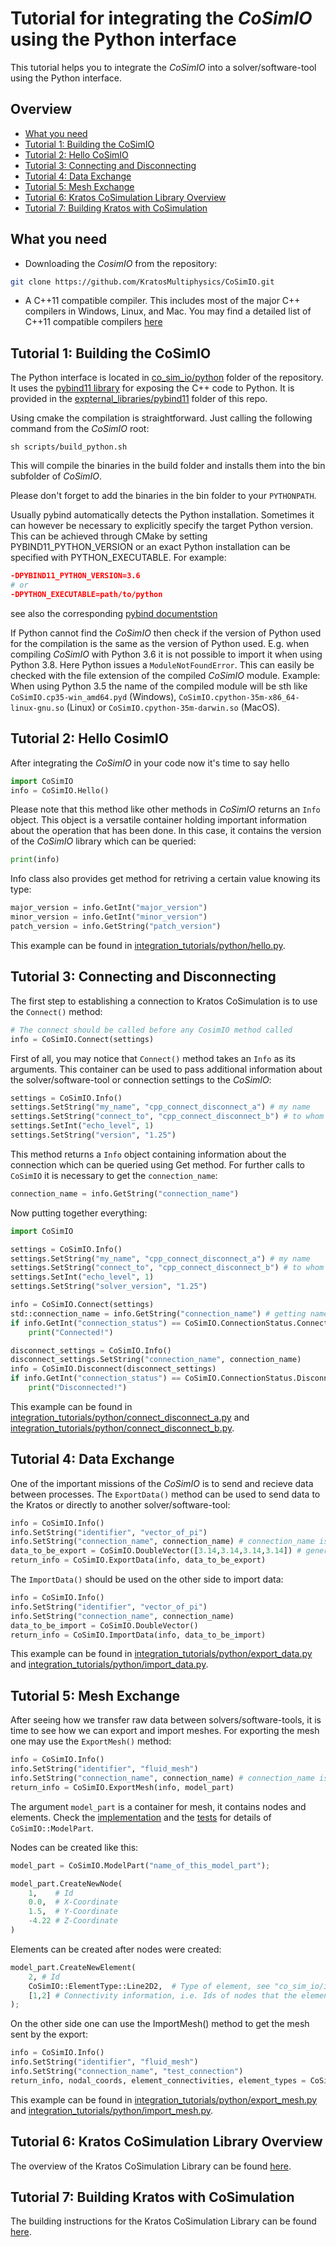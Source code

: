 # Tutorial for integrating the _CoSimIO_ using the Python interface

This tutorial helps you to integrate the _CoSimIO_ into a solver/software-tool using the Python interface.

## Overview

- [What you need](#what-you-need)
- [Tutorial 1: Building the CoSimIO](#tutorial-1-building-the-cosimio)
- [Tutorial 2: Hello CoSimIO](#tutorial-2-hello-cosimio)
- [Tutorial 3: Connecting and Disconnecting](#tutorial-3-connecting-and-disconnecting)
- [Tutorial 4: Data Exchange](#tutorial-4-data-exchange)
- [Tutorial 5: Mesh Exchange](#tutorial-5-mesh-exchange)
- [Tutorial 6: Kratos CoSimulation Library Overview](#tutorial-6-kratos-CoSimulation-Library-Overview)
- [Tutorial 7: Building Kratos with CoSimulation](#tutorial-7-Building-Kratos-with-CoSimulation)
<!-- - [Tutorial 8: Connecting/Disconnecting to/from Kratos](#tutorial-8-Connecting/Disconnecting-tofrom-Kratos)
- [Tutorial 9: Data Exchange with Kratos](#tutorial-9-Data-Exchange-with-Kratos)
- [Tutorial 10: Mesh Exchange with Kratos](#tutorial-10-Mesh-Exchange-with-Kratos)
- [Tutorial 11: Mapping with Kratos](#tutorial-11-Mapping-with-Kratos) -->

## What you need
- Downloading the _CosimIO_ from the repository:

```bash
git clone https://github.com/KratosMultiphysics/CoSimIO.git
```

- A C++11 compatible compiler. This includes most of the major C++ compilers in Windows, Linux, and Mac. You may find a detailed list of C++11 compatible compilers [here](https://en.cppreference.com/w/cpp/compiler_support#cpp11)



## Tutorial 1: Building the CoSimIO
The Python interface is located in [co_sim_io/python](https://github.com/KratosMultiphysics/CoSimIO/tree/master/co_sim_io/python) folder of the repository. It uses the [pybind11 library](https://github.com/pybind/pybind11) for exposing the C++ code to Python. It is provided in the [expternal_libraries/pybind11](https://github.com/KratosMultiphysics/CoSimIO/tree/master/external_libraries/pybind11) folder of this repo.

Using cmake the compilation is straightforward. Just calling the following command from the _CoSimIO_ root:

```
sh scripts/build_python.sh
```

This will compile the binaries in the build folder and installs them into the bin subfolder of _CoSimIO_.

Please don't forget to add the binaries in the bin folder to your `PYTHONPATH`.

Usually pybind automatically detects the Python installation. Sometimes it can however be necessary to explicitly specify the target Python version. This can be achieved through CMake by setting PYBIND11_PYTHON_VERSION or an exact Python installation can be specified with PYTHON_EXECUTABLE. For example:
```cmake
-DPYBIND11_PYTHON_VERSION=3.6
# or
-DPYTHON_EXECUTABLE=path/to/python
```
see also the corresponding [pybind documentstion](https://pybind11.readthedocs.io/en/stable/compiling.html#configuration-variables)

If Python cannot find the _CoSimIO_ then check if the version of Python used for the compilation is the same as the version of Python used. E.g. when compiling _CoSimIO_ with Python 3.6 it is not possible to import it when using Python 3.8. Here Python issues a `ModuleNotFoundError`.
This can easily be checked with the file extension of the compiled _CoSimIO_ module.
Example: When using Python 3.5 the name of the compiled module will be sth like `CoSimIO.cp35-win_amd64.pyd` (Windows), `CoSimIO.cpython-35m-x86_64-linux-gnu.so` (Linux) or `CoSimIO.cpython-35m-darwin.so` (MacOS).


## Tutorial 2: Hello CosimIO
After integrating the _CoSimIO_ in your code now it's time to say hello

```python
import CoSimIO
info = CoSimIO.Hello()
```
Please note that this method like other methods in _CoSimIO_ returns an `Info` object. This object is a versatile container holding important information about the operation that has been done. In this case, it contains the version of the _CoSimIO_ library which can be queried:

```python
print(info)
```

Info class also provides get method for retriving a certain value knowing its type:

```python
major_version = info.GetInt("major_version")
minor_version = info.GetInt("minor_version")
patch_version = info.GetString("patch_version")
```

This example can be found in [integration_tutorials/python/hello.py](../../tests/integration_tutorials/python/hello.py).



## Tutorial 3: Connecting and Disconnecting
The first step to establishing a connection to Kratos CoSimulation is to use the `Connect()` method:
```python
# The connect should be called before any CosimIO method called
info = CoSimIO.Connect(settings)
```

First of all, you may notice that `Connect()` method takes an `Info` as its arguments. This container can be used to pass additional information about the solver/software-tool or connection settings to the _CoSimIO_:

```python
settings = CoSimIO.Info()
settings.SetString("my_name", "cpp_connect_disconnect_a") # my name
settings.SetString("connect_to", "cpp_connect_disconnect_b") # to whom I want to connect to
settings.SetInt("echo_level", 1)
settings.SetString("version", "1.25")
```
This method returns a `Info` object containing information about the connection which can be queried using Get method. For further calls to `CoSimIO` it is necessary to get the `connection_name`:

```py
connection_name = info.GetString("connection_name")
```

Now putting together everything:

```python
import CoSimIO

settings = CoSimIO.Info()
settings.SetString("my_name", "cpp_connect_disconnect_a") # my name
settings.SetString("connect_to", "cpp_connect_disconnect_b") # to whom I want to connect to
settings.SetInt("echo_level", 1)
settings.SetString("solver_version", "1.25")

info = CoSimIO.Connect(settings)
std::connection_name = info.GetString("connection_name") # getting name of connection for future calls
if info.GetInt("connection_status") == CoSimIO.ConnectionStatus.Connected:
    print("Connected!")

disconnect_settings = CoSimIO.Info()
disconnect_settings.SetString("connection_name", connection_name)
info = CoSimIO.Disconnect(disconnect_settings)
if info.GetInt("connection_status") == CoSimIO.ConnectionStatus.Disconnected:
    print("Disconnected!")
```

This example can be found in [integration_tutorials/python/connect_disconnect_a.py](../../tests/integration_tutorials/python/connect_disconnect_a.py) and [integration_tutorials/python/connect_disconnect_b.py](../../tests/integration_tutorials/python/connect_disconnect_b.py).



## Tutorial 4: Data Exchange
One of the important missions of the _CoSimIO_ is to send and recieve data between processes. The `ExportData()` method can be used to send data to the Kratos or directly to another solver/software-tool:

```python
info = CoSimIO.Info()
info.SetString("identifier", "vector_of_pi")
info.SetString("connection_name", connection_name) # connection_name is obtained from calling "Connect"
data_to_be_export = CoSimIO.DoubleVector([3.14,3.14,3.14,3.14]) # generic Vector to avoid memory copy when going from python to C++ and back
return_info = CoSimIO.ExportData(info, data_to_be_export)
```
The `ImportData()` should be used on the other side to import data:

```python
info = CoSimIO.Info()
info.SetString("identifier", "vector_of_pi")
info.SetString("connection_name", connection_name)
data_to_be_import = CoSimIO.DoubleVector()
return_info = CoSimIO.ImportData(info, data_to_be_import)
```

This example can be found in [integration_tutorials/python/export_data.py](../../tests/integration_tutorials/python/export_data.py) and [integration_tutorials/python/import_data.py](../../tests/integration_tutorials/python/import_data.py).



## Tutorial 5: Mesh Exchange
After seeing how we transfer raw data between solvers/software-tools, it is time to see how we can export and import meshes. For exporting the mesh one may use the `ExportMesh()` method:


```Python
info = CoSimIO.Info()
info.SetString("identifier", "fluid_mesh")
info.SetString("connection_name", connection_name) # connection_name is obtained from calling "Connect"
return_info = CoSimIO.ExportMesh(info, model_part)
```

The argument `model_part` is a container for mesh, it contains nodes and elements. Check the [implementation](../../co_sim_io/python/model_part_to_python.hpp) and the [tests](../../tests/co_sim_io/python/test_model_part.py) for details of `CoSimIO::ModelPart`.

Nodes can be created like this:
```py
model_part = CoSimIO.ModelPart("name_of_this_model_part");

model_part.CreateNewNode(
    1,    # Id
    0.0,  # X-Coordinate
    1.5,  # Y-Coordinate
    -4.22 # Z-Coordinate
)
```

Elements can be created after nodes were created:
```py
model_part.CreateNewElement(
    2, # Id
    CoSimIO::ElementType::Line2D2,  # Type of element, see "co_sim_io/impl/define.hpp"
    [1,2] # Connectivity information, i.e. Ids of nodes that the element has
);
```
On the other side one can use the ImportMesh() method to get the mesh sent by the export:

```Python
info = CoSimIO.Info()
info.SetString("identifier", "fluid_mesh")
info.SetString("connection_name", "test_connection")
return_info, nodal_coords, element_connectivities, element_types = CoSimIO.ImportMesh(info)
```

This example can be found in [integration_tutorials/python/export_mesh.py](../../tests/integration_tutorials/python/export_mesh.py) and [integration_tutorials/python/import_mesh.py](../../tests/integration_tutorials/python/import_mesh.py).


## Tutorial 6: Kratos CoSimulation Library Overview
The overview of the Kratos CoSimulation Library can be found [here](../README.md#kratos-cosimulation-library-overview).


## Tutorial 7: Building Kratos with CoSimulation
The building instructions for the Kratos CoSimulation Library can be found [here](../README.md#building-kratos-with-cosimulation).

<!--
## Tutorial 8: Connecting/Disconnecting to/from Kratos
coming soon!


## Tutorial 9: Data Exchange with Kratos
coming soon!


## Tutorial 10: Mesh Exchange with Kratos
coming soon!


## Tutorial 11: Mapping with Kratos
coming soon! -->
